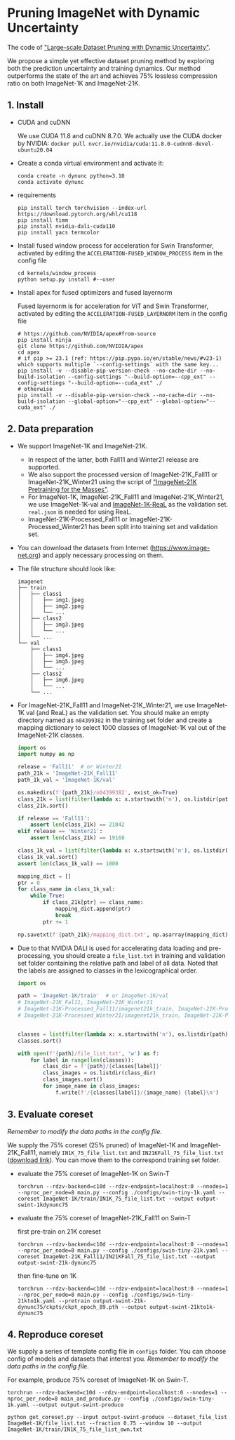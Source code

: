 # Pruning ImageNet with Dynamic Uncertainty

The code of ["Large-scale Dataset Pruning with Dynamic Uncertainty"](https://arxiv.org/abs/2306.05175). 

We propose a simple yet effective dataset pruning method by exploring both the prediction uncertainty and training dynamics.  Our method outperforms the state of the art and achieves 75% lossless compression ratio on both ImageNet-1K and ImageNet-21K. 



## 1. Install

* CUDA and cuDNN

  We use CUDA 11.8 and cuDNN 8.7.0. We actually use the CUDA docker by NVIDIA: `docker pull nvcr.io/nvidia/cuda:11.8.0-cudnn8-devel-ubuntu20.04`

* Create a conda virtual environment and activate it:

  ```
  conda create -n dynunc python=3.10
  conda activate dynunc
  ```

* requirements

  ```
  pip install torch torchvision --index-url https://download.pytorch.org/whl/cu118
  pip install timm
  pip install nvidia-dali-cuda110
  pip install yacs termcolor
  ```

* Install fused window process for acceleration for Swin Transformer, activated by editing the `ACCELERATION-FUSED_WINDOW_PROCESS` item in the config file

  ```
  cd kernels/window_process
  python setup.py install #--user
  ```

* Install apex for fused optimizers and fused layernorm

  Fused layernorm is for acceleration for ViT and Swin Transformer, activated by editing the `ACCELERATION-FUSED_LAYERNORM` item in the config file
  
  ```
  # https://github.com/NVIDIA/apex#from-source
  pip install ninja
  git clone https://github.com/NVIDIA/apex
  cd apex
  # if pip >= 23.1 (ref: https://pip.pypa.io/en/stable/news/#v23-1) which supports multiple `--config-settings` with the same key... 
  pip install -v --disable-pip-version-check --no-cache-dir --no-build-isolation --config-settings "--build-option=--cpp_ext" --config-settings "--build-option=--cuda_ext" ./
  # otherwise
  pip install -v --disable-pip-version-check --no-cache-dir --no-build-isolation --global-option="--cpp_ext" --global-option="--cuda_ext" ./
  ```
  



## 2. Data preparation

* We support ImageNet-1K and ImageNet-21K. 
  * In respect of the latter, both Fall11 and Winter21 release are supported. 
  * We also support the processed version of ImageNet-21K_Fall11 or ImageNet-21K_Winter21 using the script of ["ImageNet-21K Pretraining for the Masses"](https://arxiv.org/abs/2104.10972).
  * For ImageNet-1K, ImageNet-21K_Fall11 and ImageNet-21K_Winter21, we use ImageNet-1K-val and [ImageNet-1K-ReaL](https://github.com/google-research/reassessed-imagenet) as the validation set. `real.json` is needed for using ReaL.
  * ImageNet-21K-Processed_Fall11 or ImageNet-21K-Processed_Winter21 has been split into training set and validation set.

* You can download the datasets from Internet (https://www.image-net.org) and apply necessary processing on them.

- The file structure should look like:

  ```
  imagenet
  ├── train
  │   ├── class1
  │   │   ├── img1.jpeg
  │   │   ├── img2.jpeg
  │   │   └── ...
  │   ├── class2
  │   │   ├── img3.jpeg
  │   │   └── ...
  │   └── ...
  └── val
      ├── class1
      │   ├── img4.jpeg
      │   ├── img5.jpeg
      │   └── ...
      ├── class2
      │   ├── img6.jpeg
      │   └── ...
      └── ...
  ```

* For ImageNet-21K_Fall11 and ImageNet-21K_Winter21, we use ImageNet-1K val (and ReaL) as the validation set. You should make an empty directory named as `n04399382` in the training set folder and create a mapping dictionary to select 1000 classes of ImageNet-1K val out of the ImageNet-21K classes.

  ```python
  import os
  import numpy as np
  
  release = 'Fall11'  # or Winter21
  path_21k = 'ImageNet-21K_Fall11'
  path_1k_val = 'ImageNet-1K/val'
  
  os.makedirs(f'{path_21k}/n04399382', exist_ok=True)
  class_21k = list(filter(lambda x: x.startswith('n'), os.listdir(path_21k)))
  class_21k.sort()
  
  if release == 'Fall11':
      assert len(class_21k) == 21842
  elif release == 'Winter21':
      assert len(class_21k) == 19168
  
  class_1k_val = list(filter(lambda x: x.startswith('n'), os.listdir(path_1k_val)))
  class_1k_val.sort()
  assert len(class_1k_val) == 1000
  
  mapping_dict = []
  ptr = 0
  for class_name in class_1k_val:
      while True:
          if class_21k[ptr] == class_name:
              mapping_dict.append(ptr)
              break
          ptr += 1
  
  np.savetxt(f'{path_21k}/mapping_dict.txt', np.asarray(mapping_dict))
  ```

* Due to that NVIDIA DALI is used for accelerating data loading and pre-processing, you should create a `file_list.txt` in training and validation set folder containing the relative path and label of all data. Noted that the labels are assigned to classes in the lexicographical order.

  ```python
  import os
  
  path = 'ImageNet-1K/train'  # or ImageNet-1K/val
  # ImageNet-21K_Fal11, ImageNet-21K_Winter21 
  # ImageNet-21K-Processed_Fall11/imagenet21k_train, ImageNet-21K-Processed_Fall11/imagenet21k_val,
  # ImageNet-21K-Processed_Winter21/imagenet21k_train, ImageNet-21K-Processed_Winter21/imagenet21k_val
  
  
  classes = list(filter(lambda x: x.startswith('n'), os.listdir(path)))
  classes.sort()
  
  with open(f'{path}/file_list.txt', 'w') as f:
      for label in range(len(classes)):
          class_dir = f'{path}/{classes[label]}'
          class_images = os.listdir(class_dir)
          class_images.sort()
          for image_name in class_images:
              f.write(f'/{classes[label]}/{image_name} {label}\n')
  ```



## 3. Evaluate coreset

*Remember to modify the data paths in the config file.*

We supply the 75% coreset (25% pruned) of ImageNet-1K and ImageNet-21K_Fall11, namely `IN1K_75_file_list.txt` and `IN21KFall_75_file_list.txt` ([download link](https://huggingface.co/datasets/Isaachhe/Dataset-Pruning/tree/main/ImageNet)). You can move them to the correspond training set folder.

* evaluate the 75% coreset of ImageNet-1K on Swin-T

  ```
  torchrun --rdzv-backend=c10d --rdzv-endpoint=localhost:0 --nnodes=1 --nproc_per_node=8 main.py --config ./configs/swin-tiny-1k.yaml --coreset ImageNet-1K/train/IN1K_75_file_list.txt --output output-swint-1kdynunc75
  ```
  
* evaluate the 75% coreset of ImageNet-21K_Fall11 on Swin-T

  first pre-train on 21K coreset

  ```
  torchrun --rdzv-backend=c10d --rdzv-endpoint=localhost:0 --nnodes=1 --nproc_per_node=8 main.py --config ./configs/swin-tiny-21k.yaml --coreset ImageNet-21K_Fall11/IN21KFall_75_file_list.txt --output output-swint-21k-dynunc75
  ```
  
  then fine-tune on 1K

  ```
  torchrun --rdzv-backend=c10d --rdzv-endpoint=localhost:0 --nnodes=1 --nproc_per_node=8 main.py --config ./configs/swin-tiny-21kto1k.yaml --pretrain output-swint-21k-dynunc75/ckpts/ckpt_epoch_89.pth --output output-swint-21kto1k-dynunc75
  ```
  
  

## 4. Reproduce coreset

We supply a series of template config file in `configs` folder. You can choose config of models and datasets that interest you. *Remember to modify the data paths in the config file.*

For example, produce 75% coreset of ImageNet-1K on Swin-T.

```
torchrun --rdzv-backend=c10d --rdzv-endpoint=localhost:0 --nnodes=1 --nproc_per_node=8 main_and_produce.py --config ./configs/swin-tiny-1k.yaml --output output-swint-produce

python get_coreset.py --input output-swint-produce --dataset_file_list ImageNet-1K/file_list.txt --fraction 0.75 --window 10 --output ImageNet-1K/train/IN1K_75_file_list_own.txt
```